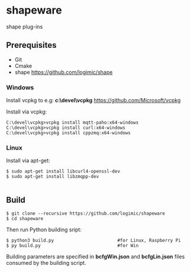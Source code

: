 # shapeware
shape plug-ins

## Prerequisites

- Git
- Cmake
- shape https://github.com/logimic/shape

### Windows

Install vcpkg to e.g: **c:\devel\vcpkg** https://github.com/Microsoft/vcpkg

Install via vcpkg:
```
C:\devel\vcpkg>vcpkg install mqtt-paho:x64-windows
C:\devel\vcpkg>vcpkg install curl:x64-windows
C:\devel\vcpkg>vcpkg install cppzmq:x64-windows
```
### Linux

Install via apt-get:

```
$ sudo apt-get install libcurl4-openssl-dev
$ sudo apt-get install libzmqpp-dev


```

## Build

```
$ git clone --recursive https://github.com/logimic/shapeware
$ cd shapeware
```

Then run Python building sript:

```
$ python3 build.py                        #for Linux, Raspberry Pi
$ py build.py                             #for Win
```

Building parameters are specified in **bcfgWin.json** and **bcfgLin.json** files consumed by the building script.
